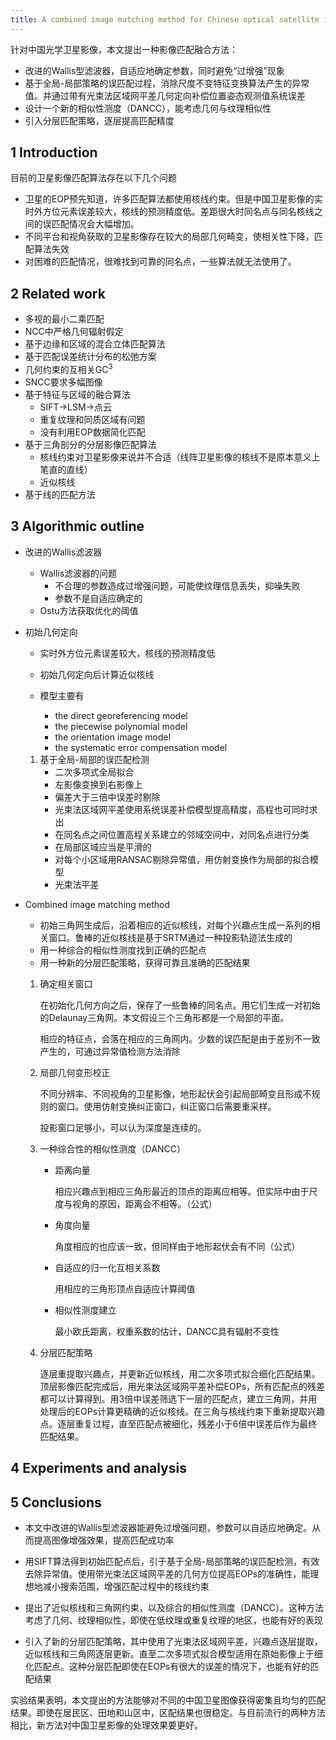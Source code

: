 ```yaml
---
title: A combined image matching method for Chinese optical satellite imagery
---
```


针对中国光学卫星影像，本文提出一种影像匹配融合方法：

- 改进的Wallis型滤波器，自适应地确定参数，同时避免“过增强”现象
- 基于全局-局部策略的误匹配过程，消除尺度不变特征变换算法产生的异常值。并通过带有光束法区域网平差几何定向补偿位置姿态观测值系统误差
- 设计一个新的相似性测度（DANCC），能考虑几何与纹理相似性
- 引入分层匹配策略，逐层提高匹配精度

## 1 Introduction

目前的卫星影像匹配算法存在以下几个问题

- 卫星的EOP预先知道，许多匹配算法都使用核线约束。但是中国卫星影像的实时外方位元素误差较大，核线的预测精度低。差距很大时同名点与同名核线之间的误匹配情况会大幅增加。
- 不同平台和视角获取的卫星影像存在较大的局部几何畸变，使相关性下降，匹配算法失效
- 对困难的匹配情况，很难找到可靠的同名点，一些算法就无法使用了。

## 2 Related work

- 多视的最小二乘匹配
- NCC中严格几何辐射假定
- 基于边缘和区域的混合立体匹配算法
- 基于匹配误差统计分布的松弛方案
- 几何约束的互相关GC<sup>3</sup>
- SNCC要求多幅图像
- 基于特征与区域的融合算法
  - SIFT→LSM→点云
  - 重复纹理和同质区域有问题
  - 没有利用EOP数据简化匹配
- 基于三角剖分的分层影像匹配算法
  - 核线约束对卫星影像来说并不合适（线阵卫星影像的核线不是原本意义上笔直的直线）
  - 近似核线
- 基于线的匹配方法

## 3 Algorithmic outline

- 改进的Wallis滤波器

  - Wallis滤波器的问题
    - 不合理的参数造成过增强问题，可能使纹理信息丢失，抑噪失败
    - 参数不是自适应确定的
  - Ostu方法获取优化的阈值

- 初始几何定向

  - 实时外方位元素误差较大，核线的预测精度低
  - 初始几何定向后计算近似核线

  - 模型主要有
    - the direct georeferencing model
    - the piecewise polynomial model
    - the orientation image model
    - the systematic error compensation model

  1. 基于全局-局部的误匹配检测
     - 二次多项式全局拟合
     - 左影像变换到右影像上
     - 偏差大于三倍中误差时剔除
     - 光束法区域网平差使用系统误差补偿模型提高精度，高程也可同时求出
     - 在同名点之间位置高程关系建立的邻域空间中，对同名点进行分类
     - 在局部区域应当是平滑的
     - 对每个小区域用RANSAC剔除异常值，用仿射变换作为局部的拟合模型
     - 光束法平差

- Combined image matching method

  - 初始三角网生成后，沿着相应的近似核线，对每个兴趣点生成一系列的相关窗口。鲁棒的近似核线是基于SRTM通过一种投影轨迹法生成的
  - 用一种综合的相似性测度找到正确的匹配点
  - 用一种新的分层匹配策略，获得可靠且准确的匹配结果

  1. 确定相关窗口

     在初始化几何方向之后，保存了一些鲁棒的同名点。用它们生成一对初始的Delaunay三角网。本文假设三个三角形都是一个局部的平面。

     相应的特征点，会落在相应的三角网内。少数的误匹配是由于差别不一致产生的，可通过异常值检测方法消除

  2. 局部几何变形校正

     不同分辨率、不同视角的卫星影像，地形起伏会引起局部畸变且形成不规则的窗口。使用仿射变换纠正窗口，纠正窗口后需要重采样。

     投影窗口足够小，可以认为深度是连续的。

  3. 一种综合性的相似性测度（DANCC）

     - 距离向量

       相应兴趣点到相应三角形最近的顶点的距离应相等。但实际中由于尺度与视角的原因，距离会不相等。（公式）

     - 角度向量

       角度相应的也应该一致，但同样由于地形起伏会有不同（公式）

     - 自适应的归一化互相关系数

       用相应的三角形顶点自适应计算阈值

     - 相似性测度建立

       最小欧氏距离，权重系数的估计，DANCC具有辐射不变性

  4. 分层匹配策略

     逐层重提取兴趣点，并更新近似核线，用二次多项式拟合细化匹配结果。顶层影像匹配完成后，用光束法区域网平差补偿EOPs，所有匹配点的残差都可以计算得到。用3倍中误差筛选下一层的匹配点，建立三角网，并用处理后的EOPs计算更精确的近似核线。在三角与核线约束下重新提取兴趣点。逐层重复过程，直至匹配点被细化，残差小于6倍中误差后作为最终匹配结果。


## 4 Experiments and analysis

## 5 Conclusions

- 本文中改进的Wallis型滤波器能避免过增强问题，参数可以自适应地确定。从而提高图像增强效果，提高匹配成功率

- 用SIFT算法得到初始匹配点后，引于基于全局-局部策略的误匹配检测，有效去除异常值。使用带光束法区域网平差的几何方位提高EOPs的准确性，能理想地减小搜索范围，增强匹配过程中的核线约束

- 提出了近似核线和三角网约束，以及综合的相似性测度（DANCC）。这种方法考虑了几何、纹理相似性，即使在低纹理或重复纹理的地区，也能有好的表现

- 引入了新的分层匹配策略，其中使用了光束法区域网平差，兴趣点逐层提取，近似核线和三角网逐层更新。直至二次多项式拟合模型适用在原始影像上于细化匹配点。这种分层匹配即使在EOPs有很大的误差的情况下，也能有好的匹配结果

实验结果表明，本文提出的方法能够对不同的中国卫星图像获得密集且均匀的匹配结果。即使在居民区、田地和山区中，区配结果也很稳定。与目前流行的两种方法相比，新方法对中国卫星影像的处理效果要更好。